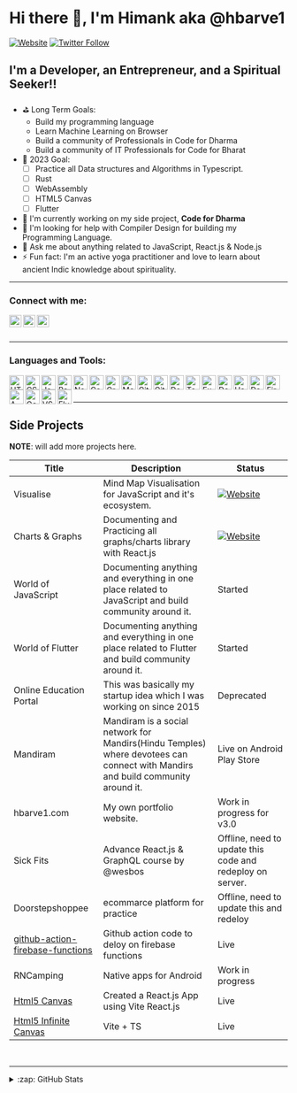 <!-- @format -->

# Hi there 👋, I'm Himank aka @hbarve1

[![Website](https://img.shields.io/website?label=hbarve1.com&style=for-the-badge&url=https%3A%2F%2Fhbarve1.com)](https://hbarve1.com)
[![Twitter Follow](https://img.shields.io/twitter/follow/hbarve1?color=1DA1F2&logo=twitter&style=for-the-badge)](https://twitter.com/intent/follow?original_referer=https%3A%2F%2Fgithub.com%2Fhbarve1&screen_name=hbarve1)

<!-- **hbarve1/hbarve1** is a ✨ _special_ ✨ repository because its `README.md` (this file) appears on your GitHub profile. -->

<!-- Here are some ideas to get you started: -->

## I'm a Developer, an Entrepreneur, and a Spiritual Seeker!!

- ⛳️ Long Term Goals:
  - Build my programming language
  - Learn Machine Learning on Browser
  - Build a community of Professionals in Code for Dharma
  - Build a community of IT Professionals for Code for Bharat
- 🎯 2023 Goal: 
  - [ ] Practice all Data structures and Algorithms in Typescript.
  - [ ] Rust
  - [ ] WebAssembly
  - [ ] HTML5 Canvas
  - [ ] Flutter
- 🔭 I'm currently working on my side project, **Code for Dharma**
- 🤔 I'm looking for help with Compiler Design for building my Programming Language.
- 💬 Ask me about anything related to JavaScript, React.js & Node.js
- ⚡ Fun fact: I'm an active yoga practitioner and love to learn about ancient Indic knowledge about spirituality.
  <!-- - 😄 Pronouns: ... -->
  <!-- - 👯 I’m looking to collaborate on ... -->

<hr />

### Connect with me:

<!---[<img align="left" alt="codeSTACKr.com" width="22px" src="https://raw.githubusercontent.com/iconic/open-iconic/master/svg/globe.svg" />][website] --->
<img align="left" alt="codeSTACKr | Twitter" width="22px" src="https://cdn-icons-png.flaticon.com/512/3256/3256013.png" />
<img align="left" alt="codeSTACKr | LinkedIn" width="22px" src="https://cdn-icons-png.flaticon.com/512/3536/3536505.png" />
<img align="left" alt="codeSTACKr | Instagram" width="22px" src="https://cdn-icons-png.flaticon.com/512/1409/1409946.png" />

<br />

<br />
<hr />


### Languages and Tools:

<img align="left" alt="HTML5" width="26px" src="https://img.icons8.com/color/512/html-5.png" />
<img align="left" alt="CSS3" width="26px" src="https://img.icons8.com/fluency/512/css3.png" />
<img align="left" alt="JavaScript" width="26px" src="https://img.icons8.com/color/512/javascript.png" />
<!---<img align="left" alt="Docker" width="26px" src="https://img.icons8.com/color/512/docker.png" />--->
<img align="left" alt="React" width="26px" src="https://logos-download.com/wp-content/uploads/2016/09/React_logo_logotype_emblem.png" />
<img align="left" alt="Node.js" width="26px" src="https://img.icons8.com/fluency/512/node-js.png" />
<img align="left" alt="Gatsby" width="26px" src="https://img.icons8.com/fluency/512/gatsbyjs.png" />
<img align="left" alt="GraphQL" width="26px" src="https://img.icons8.com/color/512/graphql.png" />
<img align="left" alt="MongoDB" width="26px" src="https://img.icons8.com/color/512/mongodb.png" />
<img align="left" alt="Git" width="26px" src="https://img.icons8.com/color/512/git.png" />
<img align="left" alt="GitHub" width="26px" src="https://img.icons8.com/fluency/512/github.png" />
<img align="left" alt="Docker" width="26px" src="https://img.icons8.com/color/512/docker.png" />
<img align="left" alt="Tensorflow" width="26px" src="https://img.icons8.com/color/512/tensorflow.png" />
<img align="left" alt="Express" width="26px" src="https://www.mementotech.in/assets/images/icons/express.png" />
<img align="left" alt="Deno" width="26px" src="https://img.icons8.com/color/512/deno.png" />
<img align="left" alt="Hapi" width="26px" src="https://triveacademy.com/static/a51532d05eb8460747b7207862c647ab/2b0be/hapi-logo.png" />
<img align="left" alt="Dart" width="26px" src="https://img.icons8.com/color/512/dart.png" />
<img align="left" alt="Firebase" width="26px" src="https://img.icons8.com/color/512/firebase.png" />
<img align="left" alt="AWS" width="26px" src="https://img.icons8.com/color/512/amazon-web-services.png" />
<img align="left" alt="Google Cloud" width="26px" src="https://avatars.githubusercontent.com/u/2810941?s=200&v=4" />
<img align="left" alt="VSCode" width="26px" src="https://img.icons8.com/fluency/512/visual-studio.png" />
<img align="left" alt="Flutter" width="26px" src="https://img.icons8.com/color/512/flutter.png" />

<br />
<br />

<hr />

## Side Projects

**NOTE**: will add more projects here.

| Title                                                                                           | Description                                                                                                                    | Status                                                    |
| ----------------------------------------------------------------------------------------------- | ------------------------------------------------------------------------------------------------------------------------------ | --------------------------------------------------------- |
| Visualise | Mind Map Visualisation for JavaScript and it's ecosystem. | [![Website](https://img.shields.io/website?label=Visualise&style=for-the-badge&url=https%3A%2F%2Fvisualise.netlify.app)](https://visualise.netlify.app) |
| Charts & Graphs | Documenting and Practicing all graphs/charts library with React.js | [![Website](https://img.shields.io/website?label=Charts%20And%20Graphs&style=for-the-badge&url=https%3A%2F%2Fcharts-and-graphs.vercel.app)](https://charts-and-graphs.vercel.app) |
| World of JavaScript | Documenting anything and everything in one place related to JavaScript and build community around it. | Started |
| World of Flutter | Documenting anything and everything in one place related to Flutter and build community around it. | Started |
| Online Education Portal                                                                         | This was basically my startup idea which I was working on since 2015                                                           | Deprecated                                                |
| Mandiram                                                                                        | Mandiram is a social network for Mandirs(Hindu Temples) where devotees can connect with Mandirs and build community around it. | Live on Android Play Store                                |
| hbarve1.com                                                                                     | My own portfolio website.                                                                                                      | Work in progress for v3.0                                 |
| Sick Fits                                                                                       | Advance React.js & GraphQL course by @wesbos                                                                                   | Offline, need to update this code and redeploy on server. |
| Doorstepshoppee                                                                                 | ecommarce platform for practice                                                                                                | Offline, need to update this and redeloy                  |
| [github-action-firebase-functions](https://github.com/hbarve1/github-action-firebase-functions) | Github action code to deloy on firebase functions                                                                              | Live                                                      |
| RNCamping | Native apps for Android | Work in progress
|[Html5 Canvas](https://hbarve1-html5-canvas-1.onrender.com)|Created a React.js App using Vite React.js |Live
|[Html5 Infinite Canvas](https://hbarve1-html5-infinite-canvas.onrender.com)|Vite + TS|Live

<br />

<hr />


  
<details>
  <summary>:zap: GitHub Stats</summary>

  <img align="left" alt="codeSTACKr's GitHub Stats" src="https://github-readme-stats.vercel.app/api?username=hbarve1&show_icons=true&hide_border=false&title_color=ff652f&icon_color=FFE400&bg_color=09131B&text_color=ffffff&border_color=0c1a25" />

</details>

<!--<details>
  <summary>⚡ Recent GitHub Activity</summary>
  
<!--START_SECTION:activity-->
<!--END_SECTION:activity-->

</details>



<!--<details>
  <summary>⚡ GitHub Stats</summary>

  <img align="left" alt="hbarve1's GitHub Stats" src="https://github-readme-stats.codestackr.vercel.app/api?username=hbarve1&show_icons=true&hide_border=true" />

</details>

[website]: https://www.hbarve1.com
[twitter]: https://www.twitter.com/hbarve1
[instagram]: https://www.instagram.com/hbarve1
[linkedin]: https://www.linkedin.com/in/hbarve1

<!-- Reference

https://github.com/codeSTACKr/codeSTACKr
https://github.com/shorwood/shorwood/blob/main/README.md

 -->

